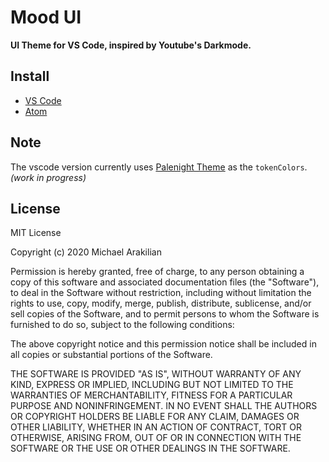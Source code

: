 # Mood UI

**UI Theme for VS Code, inspired by Youtube's Darkmode.**

## Install

- [VS Code](vscode:extension/arakilian0.mood-ui)
- [Atom](atom://settings-view/show-package?package=mood-ui)

## Note
The vscode version currently uses [Palenight Theme](https://github.com/whizkydee/vscode-material-palenight-theme) 
as the `tokenColors`. *(work in progress)*

## License

MIT License

Copyright (c) 2020 Michael Arakilian

Permission is hereby granted, free of charge, to any person obtaining a copy
of this software and associated documentation files (the "Software"), to deal
in the Software without restriction, including without limitation the rights
to use, copy, modify, merge, publish, distribute, sublicense, and/or sell
copies of the Software, and to permit persons to whom the Software is
furnished to do so, subject to the following conditions:

The above copyright notice and this permission notice shall be included in all
copies or substantial portions of the Software.

THE SOFTWARE IS PROVIDED "AS IS", WITHOUT WARRANTY OF ANY KIND, EXPRESS OR
IMPLIED, INCLUDING BUT NOT LIMITED TO THE WARRANTIES OF MERCHANTABILITY,
FITNESS FOR A PARTICULAR PURPOSE AND NONINFRINGEMENT. IN NO EVENT SHALL THE
AUTHORS OR COPYRIGHT HOLDERS BE LIABLE FOR ANY CLAIM, DAMAGES OR OTHER
LIABILITY, WHETHER IN AN ACTION OF CONTRACT, TORT OR OTHERWISE, ARISING FROM,
OUT OF OR IN CONNECTION WITH THE SOFTWARE OR THE USE OR OTHER DEALINGS IN THE
SOFTWARE.